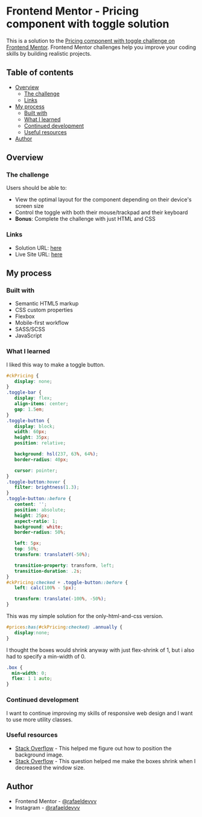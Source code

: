 # Frontend Mentor - Pricing component with toggle solution

This is a solution to the [Pricing component with toggle challenge on Frontend Mentor](https://www.frontendmentor.io/challenges/pricing-component-with-toggle-8vPwRMIC). Frontend Mentor challenges help you improve your coding skills by building realistic projects. 

## Table of contents

- [Overview](#overview)
  - [The challenge](#the-challenge)
  - [Links](#links)
- [My process](#my-process)
  - [Built with](#built-with)
  - [What I learned](#what-i-learned)
  - [Continued development](#continued-development)
  - [Useful resources](#useful-resources)
- [Author](#author)

## Overview

### The challenge

Users should be able to:

- View the optimal layout for the component depending on their device's screen size
- Control the toggle with both their mouse/trackpad and their keyboard
- **Bonus**: Complete the challenge with just HTML and CSS

### Links

- Solution URL: [here](https://github.com/rafaeldevvv/pricing-component-wtth-toggle)
- Live Site URL: [here](https://your-live-site-url.com)

## My process

### Built with

- Semantic HTML5 markup
- CSS custom properties
- Flexbox
- Mobile-first workflow
- SASS/SCSS
- JavaScript

### What I learned

I liked this way to make a toggle button.
```scss
#ckPricing {
   display: none;
}
.toggle-bar {
   display: flex;
   align-items: center;
   gap: 1.5em;
}
.toggle-button {
   display: block;
   width: 60px;
   height: 35px;
   position: relative;

   background: hsl(237, 63%, 64%);
   border-radius: 40px;

   cursor: pointer;
}
.toggle-button:hover {
   filter: brightness(1.3);
}
.toggle-button::before {
   content: '';
   position: absolute;
   height: 25px;
   aspect-ratio: 1;
   background: white;
   border-radius: 50%;

   left: 5px;
   top: 50%;
   transform: translateY(-50%);

   transition-property: transform, left;
   transition-duration: .2s;
}
#ckPricing:checked + .toggle-button::before {
   left: calc(100% - 5px);

   transform: translate(-100%, -50%);
}
```

This was my simple solution for the only-html-and-css version.
```scss
#prices:has(#ckPricing:checked) .annually {
   display:none;
}
```

I thought the boxes would shrink anyway with just flex-shrink of 1, but i also had to specify a min-width of 0.
```scss
.box {
  min-width: 0;
  flex: 1 1 auto;
}
```

### Continued development
I want to continue improving my skills of responsive web design and I want to use more utility classes.

### Useful resources

- [Stack Overflow](https://stackoverflow.com/questions/31292187/background-position-percentage-not-working#:~:text=The%20why,100%25%3B%20is%20bottom%20right.) - This helped me figure out how to position the background image.
- [Stack Overflow](https://stackoverflow.com/questions/38382734/flex-items-not-shrinking-when-window-gets-smaller) - This question helped me make the boxes shrink when I decreased the window size.

## Author

- Frontend Mentor - [@rafaeldevvv](https://www.frontendmentor.io/profile/rafaeldevvv)
- Instagram - [@rafaeldevvv](https://www.instagram.com/rafaeldevvv)
